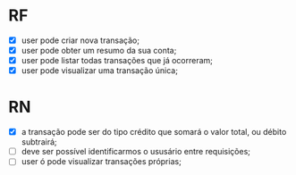 # RF

- [x] user pode criar nova transação;
- [x] user pode obter um resumo da sua conta;
- [x] user pode listar todas transações que já ocorreram;
- [x] user pode visualizar uma transação única;

# RN

- [x] a transação pode ser do tipo crédito que somará o valor total, ou débito subtrairá;
- [ ] deve ser possível identificarmos o ususário entre requisições;
- [ ] user ó pode visualizar transações próprias;